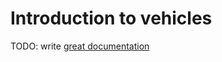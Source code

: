 # Introduction to vehicles

TODO: write [great documentation](http://jacobian.org/writing/what-to-write/)
